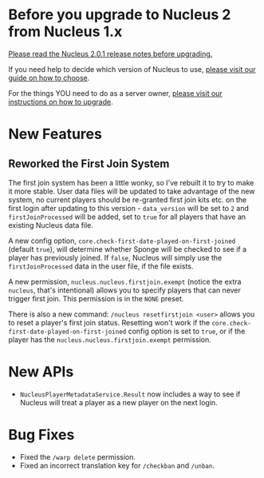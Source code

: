 # Before you upgrade to Nucleus 2 from Nucleus 1.x

[Please read the Nucleus 2.0.1 release notes before upgrading.](https://ore.spongepowered.org/Nucleus/Nucleus/versions/2.0.1)

If you need help to decide which version of Nucleus to use, [please visit our guide on how to choose](https://v2.nucleuspowered.org/docs/howto/version-choice.html).

For the things YOU need to do as a server owner, [please visit our instructions on how to upgrade](https://v2.nucleuspowered.org/docs/howto/migrate.html).

# New Features

## Reworked the First Join System

The first join system has been a little wonky, so I've rebuilt it to try to make it more stable. User data files will be updated to take advantage of the new system,
no current players should be re-granted first join kits etc. on the first login after updating to this version - `data_version` will be set to `2` and 
`firstJoinProcessed` will be added, set to `true` for all players that have an existing Nucleus data file.

A new config option, `core.check-first-date-played-on-first-joined` (default `true`), will determine whether Sponge will be checked to see if a player has previously
joined. If `false`, Nucleus will simply use the `firstJoinProcessed` data in the user file, if the file exists.

A new permission, `nucleus.nucleus.firstjoin.exempt` (notice the extra `nucleus`, that's intentional) allows you to specify players that can never trigger first join.
This permission is in the `NONE` preset.

There is also a new command: `/nucleus resetfirstjoin <user>` allows you to reset a player's first join status. Resetting won't work if the 
`core.check-first-date-played-on-first-joined` config option is set to `true`, or if the player has the `nucleus.nucleus.firstjoin.exempt` permission.  

# New APIs 

* `NucleusPlayerMetadataService.Result` now includes a way to see if Nucleus will treat a player as a new player on the next login. 

# Bug Fixes

* Fixed the `/warp delete` permission.
* Fixed an incorrect translation key for `/checkban` and `/unban`.
